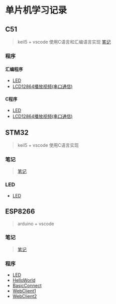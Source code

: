 # 单片机学习记录

## C51
>keil5 + vscode
>使用C语言和汇编语言实现
>[笔记](./C51/C51.md)
### 程序
#### 汇编程序
- [LED](./C51/LED/asm/LED.uvproj)
- [LCD12864播放视频(串口通信)](./C51/PICTURE/asm/PICTURE.uvproj)


#### C程序
- [LED](./C51/LED/)
- [LCD12864播放视频(串口通信)](./C51/PICTURE/c/badapple.uvproj)

## STM32
>keil5 + vscode
>使用C语言实现
### 笔记
> [笔记](./STM32/stm32.md)
### LED
- [LED](./STM32/LED/led.uvoptx)

## ESP8266
>arduino + vscode
### 笔记
>[笔记](./ESP8266/ESP8266.md)
### 程序
- [LED](./ESP8266/LED/LED.ino)
- [HelloWorld](./ESP8266/HelloWorld/HelloWorld.ino)
- [BasicConnect](./ESP8266/BasicConnect/BasicConnect.ino)
- [WebClient1](./ESP8266/WebClient/WebClient1/WebClient1.ino)
- [WebClient2](./ESP8266/WebClient/WebClient2/WebClient2.ino)